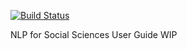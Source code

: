 [![Build Status](https://travis-ci.com/rstudio/bookdown-demo.svg?branch=master)](https://travis-ci.com/rstudio/bookdown-demo)

NLP for Social Sciences User Guide WIP
